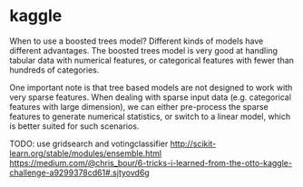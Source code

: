# kaggle
When to use a boosted trees model?
Different kinds of models have different advantages. The boosted trees model is
very good at handling tabular data with numerical features, or categorical
features with fewer than hundreds of categories.

One important note is that tree based models are not designed to work with very
sparse features. When dealing with sparse input data (e.g. categorical features
with large dimension), we can either pre-process the sparse features to generate
numerical statistics, or switch to a linear model, which is better suited for
such scenarios.

TODO:
use gridsearch and votingclassifier
http://scikit-learn.org/stable/modules/ensemble.html
https://medium.com/@chris_bour/6-tricks-i-learned-from-the-otto-kaggle-challenge-a9299378cd61#.sjtyovd6g
